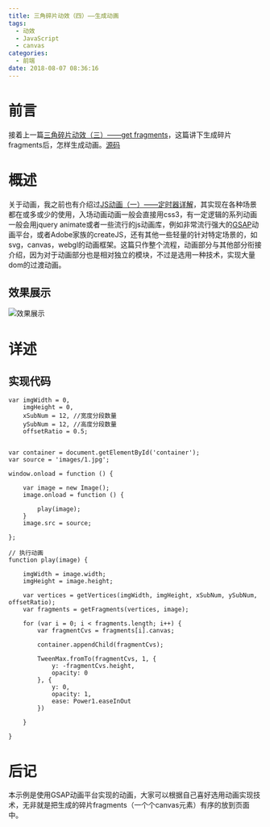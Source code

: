```yaml
---
title: 三角碎片动效（四）——生成动画
tags:
  - 动效
  - JavaScript
  - canvas
categories:
  - 前端
date: 2018-08-07 08:36:16
---
```

# 前言
接着上一篇[三角碎片动效（三）——get fragments](/2018/08/06/delaunay-3/)，这篇讲下生成碎片fragments后，怎样生成动画。[源码](https://github.com/jovysun/WOW/tree/master/delaunay)
# 概述
关于动画，我之前也有介绍过[JS动画（一）——定时器详解](/2018/04/09/JS动画之定时器详解/)，其实现在各种场景都在或多或少的使用，入场动画动画一般会直接用css3，有一定逻辑的系列动画一般会用jquery animate或者一些流行的js动画库，例如非常流行强大的[GSAP](https://greensock.com/gsap)动画平台，或者Adobe家族的createJS，还有其他一些轻量的针对特定场景的，如svg，canvas，webgl的动画框架。这篇只作整个流程，动画部分与其他部分衔接介绍，因为对于动画部分也是相对独立的模块，不过是选用一种技术，实现大量dom的过渡动画。
## 效果展示
![效果展示](1.gif)
<!-- more -->
# 详述
## 实现代码
```
var imgWidth = 0,
    imgHeight = 0,
    xSubNum = 12, //宽度分段数量
    ySubNum = 12, //高度分段数量
    offsetRatio = 0.5;


var container = document.getElementById('container');
var source = 'images/1.jpg';

window.onload = function () {

    var image = new Image();
    image.onload = function () {
        
        play(image);
    }
    image.src = source;

};

// 执行动画
function play(image) {

    imgWidth = image.width;
    imgHeight = image.height;

    var vertices = getVertices(imgWidth, imgHeight, xSubNum, ySubNum, offsetRatio);
    var fragments = getFragments(vertices, image);

    for (var i = 0; i < fragments.length; i++) {
        var fragmentCvs = fragments[i].canvas;

        container.appendChild(fragmentCvs);

        TweenMax.fromTo(fragmentCvs, 1, {
            y: -fragmentCvs.height,
            opacity: 0
        }, {
            y: 0,
            opacity: 1,
            ease: Power1.easeInOut
        })

    }

}
```
# 后记
本示例是使用GSAP动画平台实现的动画，大家可以根据自己喜好选用动画实现技术，无非就是把生成的碎片fragments（一个个canvas元素）有序的放到页面中。